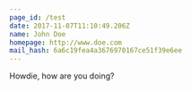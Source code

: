 ```yaml
---
page_id: /test
date: 2017-11-07T11:10:49.206Z
name: John Doe
homepage: http://www.doe.com
mail_hash: 6a6c19fea4a3676970167ce51f39e6ee
---
```


Howdie, how are you doing?
